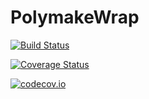 # PolymakeWrap

[![Build Status](https://travis-ci.org/sebasguts/PolymakeWrap.jl.svg?branch=master)](https://travis-ci.org/sebasguts/PolymakeWrap.jl)

[![Coverage Status](https://coveralls.io/repos/sebasguts/PolymakeWrap.jl/badge.svg?branch=master&service=github)](https://coveralls.io/github/sebasguts/PolymakeWrap.jl?branch=master)

[![codecov.io](http://codecov.io/github/sebasguts/PolymakeWrap.jl/coverage.svg?branch=master)](http://codecov.io/github/sebasguts/PolymakeWrap.jl?branch=master)
